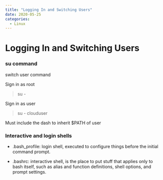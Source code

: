 ```yaml
---
title: "Logging In and Switching Users"
date: 2020-05-25
categories:
  - Linux
---
```


# Logging In and Switching Users

### su command
switch user command

Sign in as root
> su -

Sign in as user
> su - clouduser

Must include the dash to inherit $PATH of user


### Interactive and login shells
- .bash_profile: login shell, executed to configure things before the initial command prompt.

- .bashrc: interactive shell, is the place to put stuff that applies only to bash itself, such as alias and function definitions, shell options, and prompt settings.
